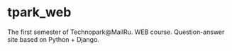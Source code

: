 # tpark_web
The first semester of Technopark@MailRu. WEB course. Question-answer site based on Python + Django.
